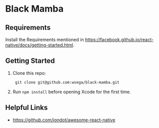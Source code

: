 # Black Mamba

## Requirements

Install the Requirements mentioned in https://facebook.github.io/react-native/docs/getting-started.html.

## Getting Started

1. Clone this repo:

        git clone git@github.com:wvega/black-mamba.git
2. Run `npm install` before opening Xcode for the first time.

## Helpful Links

* https://github.com/jondot/awesome-react-native
